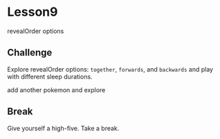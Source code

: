 # Lesson9

revealOrder options

## Challenge

Explore revealOrder options: `together`, `forwards`, and `backwards` and play with different sleep durations.

add another pokemon and explore

## Break

Give yourself a high-five.
Take a break.
